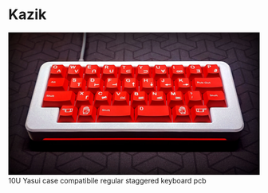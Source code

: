 # Kazik
![Kazik 2u splispace M0II0](/images/Kazik_M0II0.jpg)
10U Yasui case compatibile regular staggered keyboard pcb
